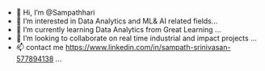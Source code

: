 - 👋 Hi, I’m @Sampathhari
- 👀 I’m interested in Data Analytics and ML& AI related fields...
- 🌱 I’m currently learning Data Analytics from Great Learning ...
- 💞️ I’m looking to collaborate on real time industrial and impact projects ...
- 📫 contact me https://www.linkedin.com/in/sampath-srinivasan-577894138 ...

<!---
Sampathhari/Sampathhari is a ✨ special ✨ repository because its `README.md` (this file) appears on your GitHub profile.
You can click the Preview link to take a look at your changes.
--->

